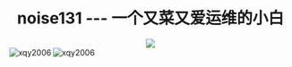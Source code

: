 <div align="center"> <h1>noise131 --- 一个又菜又爱运维的小白</h1> </div>

<div align="center">
    <img src="https://komarev.com/ghpvc/?username=noise131&label=Profile%20views&color=0e75b6&style=flat"/>
</div>

<div>
    <img align="left" src="https://github-readme-stats.vercel.app/api/top-langs?username=noise131&show_icons=true&locale=cn&layout=compact" alt="xqy2006" />
    <img align="center" src="https://github-readme-stats.vercel.app/api?username=noise131&show_icons=true&locale=cn" alt="xqy2006" />
</div>
